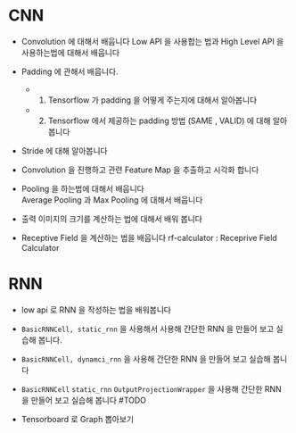 # CNN

+ Convolution 에 대해서 배웁니다
 Low API 을 사용합는 법과 High Level API 을 사용하는법에 대해서 배웁니다

+ Padding 에 관해서 배웁니다.
    + 1. Tensorflow 가 padding 을 어떻게 주는지에 대해서 알아봅니다
    + 2. Tensorflow 에서 제공하는 padding 방법 (SAME , VALID) 에 대해 알아봅니다

+ Stride 에 대해 알아봅니다

+ Convolution 을 진행하고 관련 Feature Map 을 추출하고 시각화 합니다

+ Pooling 을 하는법에 대해서 배웁니다<br>
Average Pooling 과 Max Pooling 에 대해서 배웁니다


+ 출력 이미지의 크기를 계산하는 법에 대해서 배워 봅니다


+ Receptive Field 을 계산하는 법을 배웁니다
rf-calculator : Receprive Field Calculator






# RNN

+ low api 로 RNN 을 작성하는 법을 배워봅니다

+ `BasicRNNCell, static_rnn` 을 사용해서 사용해 간단한 RNN 을 만들어 보고 실습해 봅니다.

+ `BasicRNNCell, dynamci_rnn` 을 사용해 간단한 RNN 을 만들어 보고 실습해 봅니다

+ `BasicRNNCell`  `static_rnn` `OutputProjectionWrapper` 을 사용해 간단한 RNN 을 만들어 보고 실습해 봅니다
#TODO
- Tensorboard 로 Graph 뽑아보기
